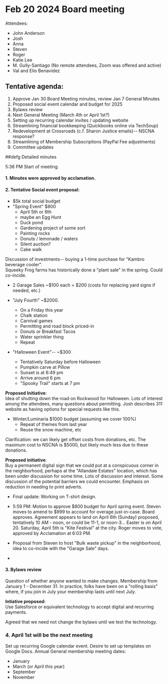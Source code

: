 # Feb 20 2024 Board meeting

Attendees:
- John Anderson
- Josh
- Anna
- Steven
- Roger
- Katie Lee
- M. Gully-Santiago
(No remote attendees, Zoom was offered and active)
- Val and Elio Benavidez 


## Tentative agenda:

1. Approve Jan 30 Board Meeting minutes, review Jan 7 General Minutes 
2. Proposed social event calendar and budget for 2025
3. Bylaws review
4. Next General Meeting (March 4th or April 1st?)
5. Setting up recurring calendar invites / updating website
6. Streamlining financial bookkeeping (Quickbooks online via TechSoup)
7. Redevelopment at Crossroads (c.f. Sharon Justice emails)-- NSCNA response?
8. Streamlining of Membership Subscriptions (PayPal Fee adjustments)
9. Committee updates

##defg   Detailed minutes

5:36 PM Start of meeting.  

#### 1. Minutes were approved by acclamation.

#### 2. Tentative Social event proposal:
- $5k total social budget
- "Spring Event" $800
    - April 5th or 6th
    - maybe an Egg Hunt
    - Duck pond
    - Gardening project of some sort
    - Painting rocks
    - Donuts / lemonade / waters
    - Silent auction?
    - Cake walk

Discussion of investments-- buying a 1-time purchase for "Kambro beverage cooler".  
Squeeky Frog farms has historically done a "plant sale" in the spring.  Could co-incide.

- 2 Garage Sales ~$100 each = $200 
(costs for replacing yard signs if needed, etc.)
- "July Fourth" ~$2000.
    - On a Friday this year
    - Chalk station
    - Carnival games
    - Permitting and road block priced-in
    - Donuts or Breakfast Tacos
    - Water sprinkler thing
    - Repeat 

- "Halloween Event"-- ~$300
    - Tentatively Saturday before Halloween
    - Pumpkin carve at Pillow
    - Sunset is at 6:49 pm 
    - Arrive around 6 pm
    - "Spooky Trail" starts at 7 pm

**Proposed Initiative**:  
Idea of shutting down the road on Rockwood for Halloween.  Lots of interest among the attendees, many questions about permitting.  Josh describes 311 website as having options for special requests like this.

- Winter/Luminaria $1000 budget (assuming we cover 100%)
    - Repeat of themes from last year
    - Reuse the snow machine, etc

Clarification: we can likely get offset costs from donations, etc.  The maximum cost to NSCNA is $5000, but likely much less due to these donations.  

**Proposed initiative**:  
Buy a permanent digital sign that we could put at a conspicuous corner in the neighborhood, perhaps at the "Allandale Estates" location, which has been under discussion for some time.  Lots of discussion and interest.  Some discussion of the potential barriers we could encounter.  Emphasis on reduction in needing to print adverts.  

- Final update: Working on T-shirt design.  

- 5:59 PM: Motion to approve $800 budget for April spring event.  Steven moves to amend to $999 to account for overage just-in-case.  Board approves.  Agreement appears to land on April 6th (Sunday) proposed, tentatively 10 AM - noon, or could be 11-1, or noon-3...  Easter is on April 20.  Saturday, April 5th is "Kite Festival" at the city.  Roger moves to vote, approved by Acclamation at 6:03 PM. 

- Proposal from Steven to host "Bulk waste pickup" in the neighborhood, idea to co-incide with the "Garage Sale" days. 
- 

#### 3. Bylaws review
Question of whether anyone wanted to make changes.  Membership from January 1 - December 31.  In practice, folks have been on a "rolling basis" where, if you join in July your membership lasts until next July.  

**Intiative proposed**:   
Use Salesforce or equivalent technology to accept digital and recurring payments.  

Agreed that we need not change the bylaws until we test the technology.

### 4. April 1st will be the next meeting
Set up recurring Google calendar event.  Desire to set up templates on Google Docs. 
Annual General membership meeting dates:
- January
- March (or April this year)
- September
- November

